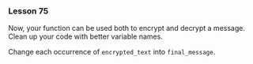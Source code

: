### Lesson 75

Now, your function can be used both to encrypt and decrypt a message. Clean up your code with better variable names.

Change each occurrence of `encrypted_text` into `final_message`.
